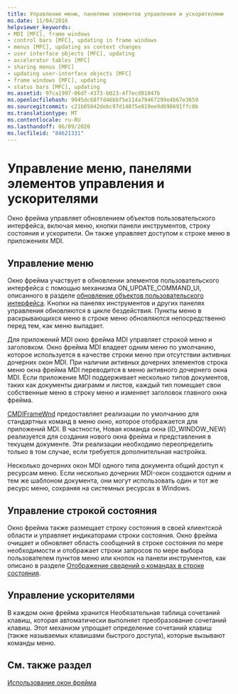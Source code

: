 ```yaml
---
title: Управление меню, панелями элементов управления и ускорителями
ms.date: 11/04/2016
helpviewer_keywords:
- MDI [MFC], frame windows
- control bars [MFC], updating in frame windows
- menus [MFC], updating as context changes
- user interface objects [MFC], updating
- accelerator tables [MFC]
- sharing menus [MFC]
- updating user-interface objects [MFC]
- frame windows [MFC], updating
- status bars [MFC], updating
ms.assetid: 97ca1997-06df-4373-b023-4f7ecd81047b
ms.openlocfilehash: 9945dc68ffd46bbf5e114a79467299e4b67e3659
ms.sourcegitcommit: c21b05042debc97d14875e019ee9d698691ffc0b
ms.translationtype: MT
ms.contentlocale: ru-RU
ms.lasthandoff: 06/09/2020
ms.locfileid: "84621331"
---
```

# <a name="managing-menus-control-bars-and-accelerators"></a>Управление меню, панелями элементов управления и ускорителями

Окно фрейма управляет обновлением объектов пользовательского интерфейса, включая меню, кнопки панели инструментов, строку состояния и ускорители. Он также управляет доступом к строке меню в приложениях MDI.

## <a name="managing-menus"></a>Управление меню

Окно фрейма участвует в обновлении элементов пользовательского интерфейса с помощью механизма ON_UPDATE_COMMAND_UI, описанного в разделе [обновление объектов пользовательского интерфейса](how-to-update-user-interface-objects.md). Кнопки на панелях инструментов и других панелях управления обновляются в цикле бездействия. Пункты меню в раскрывающихся меню в строке меню обновляются непосредственно перед тем, как меню выпадает.

Для приложений MDI окно фрейма MDI управляет строкой меню и заголовком. Окно фрейма MDI владеет одним меню по умолчанию, которое используется в качестве строки меню при отсутствии активных дочерних окон MDI. При наличии активных дочерних элементов строка меню окна фрейма MDI переводится в меню активного дочернего окна MDI. Если приложение MDI поддерживает несколько типов документов, таких как документы диаграмм и листов, каждый тип помещает свои собственные меню в строку меню и изменяет заголовок главного окна фрейма.

[CMDIFrameWnd](reference/cmdiframewnd-class.md) предоставляет реализации по умолчанию для стандартных команд в меню окно, которое отображается для приложений MDI. В частности, Новая команда окна (ID_WINDOW_NEW) реализуется для создания нового окна фрейма и представления в текущем документе. Эти реализации необходимо переопределить только в том случае, если требуется дополнительная настройка.

Несколько дочерних окон MDI одного типа документа общий доступ к ресурсам меню. Если несколько дочерних MDI-окон создаются одним и тем же шаблоном документа, они могут использовать один и тот же ресурс меню, сохраняя на системных ресурсах в Windows.

## <a name="managing-the-status-bar"></a>Управление строкой состояния

Окно фрейма также размещает строку состояния в своей клиентской области и управляет индикаторами строки состояния. Окно фрейма очищает и обновляет область сообщений в строке состояния по мере необходимости и отображает строки запросов по мере выбора пользователем пунктов меню или кнопок на панели инструментов, как описано в разделе [Отображение сведений о командах в строке состояния](how-to-display-command-information-in-the-status-bar.md).

## <a name="managing-accelerators"></a>Управление ускорителями

В каждом окне фрейма хранится Необязательная таблица сочетаний клавиш, которая автоматически выполняет преобразование сочетаний клавиш. Этот механизм упрощает определение сочетаний клавиш (также называемых клавишами быстрого доступа), которые вызывают команды меню.

## <a name="see-also"></a>См. также раздел

[Использование окон фрейма](using-frame-windows.md)
